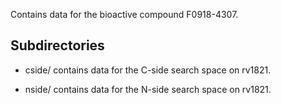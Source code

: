 Contains data for the bioactive compound F0918-4307.

## Subdirectories

- cside/ contains data for the C-side search space on rv1821.

- nside/ contains data for the N-side search space on rv1821.


